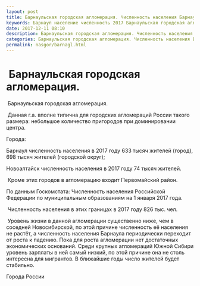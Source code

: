 ```yaml
---
layout: post
title: Барнаульская городская агломерация. Численность населения Барнаула
keywords: Барнаул население численность 2017 Барнаульская городская агломерация.
date: 2017-12-11 08:10
description: Барнаульская городская агломерация. Численность населения Барнаула 2017
categories: Барнаульская городская агломерация. Численность населения Барнаула 2017
permalink: nasgor/barnagl.html
---
```


#  Барнаульская городская агломерация.



 Барнаульская городская агломерация.



 Данная г.а. вполне типична для городских агломераций России такого размера: небольшое количество пригородов при доминировании центра.





Города:


 Барнаул численность населения в 2017 году  633 тысяч жителей (город), 698 тысяч жителей (городской округ);


Новоалтайск численность населения в 2017 году 74 тысяч жителей.



 Кроме этих городов в агломерацию входит Первомайский район.




По данным Госкомстата: Численность населения Российской Федерации по муниципальным образованиям на 1 января 2017 года.


 Численность населения в этих границах в 2017 году 826 тыс. чел.



 Уровень жизни в данной агломерации существенно ниже, чем в соседней Новосибирской, по этой причине численность её населения не растёт, а численность населения Барнаула периодически переходит от роста к падению. Пока для роста агломерации нет достаточных экономических оснований. Среди крупных агломераций Южной Сибири уровень зарплаты  в ней самый низкий, по этой причине она не столь интересна для мигрантов. В ближайшие годы число жителей будет стабильно.





Города России

		
